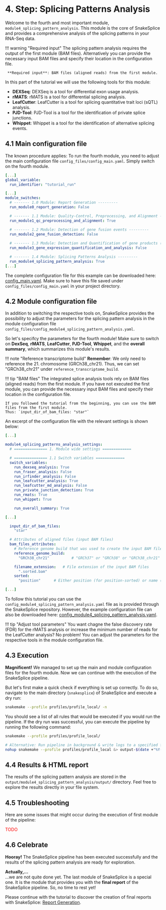 # 4. Step: Splicing Patterns Analysis
Welcome to the fourth and most important module, `module4_splicing_pattern_analysis`.
This module is the core of SnakeSplice and provides a comprehensive analysis of the splicing patterns in your RNA-Seq data.


!!! warning "Required input"
    The splicing pattern analysis requires the output of the first module (BAM files).
    Alternatively you can provide the necessary input BAM files and specify their location in the configuration file.

     **Required input**: BAM files (aligned reads) from the first module.

In this part of the tutorial we will use the following tools for this module:

- **DEXSeq**: DEXSeq is a tool for differential exon usage analysis.
- **rMATS**: rMATS is a tool for differential splicing analysis.
- **LeafCutter**: LeafCutter is a tool for splicing quantitative trait loci (sQTL) analysis.
- **PJD-Tool**: PJD-Tool is a tool for the identification of private splice junctions.
- **Whippet**: Whippet is a tool for the identification of alternative splicing events.


## 4.1 Main configuration file
The known procedure applies:
To run the fourth module, you need to adjust the main configuration file `config_files/config_main.yaml`.
Simply switch on the fourth module.

``` yaml title="config_main.yaml" hl_lines="20"
[...]
global_variable:
  run_identifier: "tutorial_run"

[...]
module_switches:
  # ------- 1.0 Module: Report Generation ---------
  run_module0_report_generation: False

  # ------- 1.1 Module: Quality-Control, Preprocessing, and Alignment --------
  run_module1_qc_preprocessing_and_alignment: True

  # ------- 1.2 Module: Detection of gene fusion events ---------
  run_module2_gene_fusion_detection: False
  
  # ------- 1.3 Module: Detection and Quantification of gene products (transcripts) and analysis ---------
  run_module3_gene_expression_quantification_and_analysis: False

  # ------- 1.4 Module: Splicing Patterns Analysis ---------
  run_module4_splicing_pattern_analysis: True
[...]
```

The complete configuration file for this example can be downloaded here: [config_main.yaml](example_data/mod4/config_main.yaml).
Make sure to have this file saved under `config_files/config_main.yaml` in your project directory.


## 4.2 Module configuration file
In addition to switching the respective tools on, SnakeSplice provides the possibility to adjust the parameters for the splicing pattern analysis in the module configuration file `config_files/config_module4_splicing_pattern_analysis.yaml`.

So let's specifcy the parameters for the fourth module!
Make sure to switch on __DexSeq__, __rMATS__, __LeafCutter__, __PJD-Tool__, __Whippet__, and the __overall summary__, which summarizes this module's results.


!!! note "Reference transcriptome build"
    **Remember**: We only need to reference the 21. chromosome (GRCh38_chr21).
    Thus, we can set "GRCh38_chr21" under `reference_transcriptome_build`.

!!! tip "BAM files"
    The integrated splice analysis tools rely on BAM files (aligned reads) from the first module.
    If you have not executed the first module, you can provide the necessary input BAM files and specify their location in the configuration file.

    If you followed the tutorial from the beginning, you can use the BAM files from the first module.
    Thus: `input_dir_of_bam_files: "star"`


An excerpt of the configuration file with the relevant settings is shown below:

```yaml title="config_module4_splicing_pattern_analysis.yaml" hl_lines="8 11 13 14 15 17 22 28"
[...]

module4_splicing_patterns_analysis_settings:
  # =============== 1. Module wide settings =============

  # =============== 1.1 Switch variables =============
  switch_variables:
    run_dexseq_analysis: True
    run_fraser_analysis: False
    run_irfinder_analysis: False
    run_leafcutter_analysis: True
    run_leafcutter_md_analysis: False
    run_private_junction_detection: True
    run_rmats: True
    run_whippet: True

    run_overall_summary: True

[...]

  input_dir_of_bam_files:
    "star"

  # Attributes of aligned files (input BAM files)
  bam_files_attributes:
    # Reference genome build that was used to create the input BAM files
    reference_genome_build:
      "GRCh38_chr21"          # "GRCh37" or "GRCh38" or "GRCh38_chr21" (for testing purposes)

    filename_extension:   # File extension of the input BAM files
      ".sorted.bam"
    sorted:
      "position"      # Either position (for position-sorted) or name (for name-sorted)

[...]
```
To follow this tutorial you can use the `config_module4_splicing_pattern_analysis.yaml` file as is provided through the SnakeSplice repository. However, the example configuration file can also be downloaded here: [config_module4_splicing_pattern_analysis.yaml](example_data/mod4/config_module4_splicing_pattern_analysis.yaml).


!!! tip "Adjust tool parameters"
    You want chagne the false discovery rate (FDR) for the rMATS analysis or increase the minimum number of reads for the LeafCutter analysis?
    No problem! You can adjust the parameters for the respective tools in the module configuration file.



## 4.3 Execution
**Magnificent!**
We managed to set up the main and module configuration files for the fourth module.
Now we can continue with the execution of the SnakeSplice pipeline.

But let's first make a quick check if everything is set up correctly.
To do so, navigate to the main directory (`snakesplice`) of SnakeSplice and execute a dry run:

``` bash title="Dry run"
snakemake --profile profiles/profile_local/ -n
```

You should see a list of all rules that would be executed if you would run the pipeline.
If the dry run was successful, you can execute the pipeline by running the following command:

``` bash title="Execution"
snakemake --profile profiles/profile_local/

# Alternative: Run pipeline in background & write logs to a specified file
nohup snakemake --profile profiles/profile_local &> output-$(date +"%Y-%m-%dT%H-%M-%S").txt &
```

## 4.4 Results & HTML report
The results of the splicing pattern analysis are stored in the `output/module4_splicing_pattern_analysis/output/` directory.
Feel free to explore the results directly in your file system.


## 4.5 Troubleshooting
Here are some issues that might occur during the execution of first module of the pipeline:

<span style="color:red;">TODO</span>


## 4.6 Celebrate
__**Hooray!**__
The SnakeSplice pipeline has been executed successfully and the results of the splicing pattern analysis are ready for exploration.

**Actually,...**  
...we are not quite done yet.
The last module of SnakeSplice is a special one.
It is the module that provides you with the __final report__ of the SnakeSplice pipeline.
So, no time to rest yet!

Please continue with the tutorial to discover the creation of final reports with SnakeSplice:
[Report Generation](tutorial_report_generation.md).
